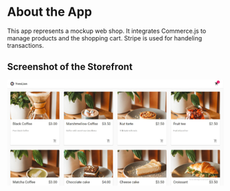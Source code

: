 # About the App
This app represents a mockup web shop. It integrates Commerce.js to manage products and the shopping cart. Stripe is used for handeling transactions.

## Screenshot of the Storefront
<div>
  <img style="vertical-align:middle" src="https://github.com/CruseoGithub/React_Commerce_App/blob/master/documentation/Screenshot_Storefront.JPG" />
</div>
